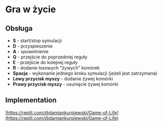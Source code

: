 # Gra w życie

## Obsługa

* **S** - start/stop symulacji
* **D** - przyspieszenie
* **A** - spowolnienie
* **Q** - przejście do poprzedniej reguły
* **E** - przejście do kolejnej reguły
* **R** - dodanie losowych "żywych" komórek
* **Spacja** - wykonanie jednego kroku symulacji (jeżeli jest zatrzymana)
* **Lewy przycisk myszy** - dodanie żywej komórki
* **Prawy przycisk myszy** - usunięcie żywej komórki

## Implementation

[https://replit.com/@damiankurpiewski/Game-of-Life](https://replit.com/@damiankurpiewski/Game-of-Life)
